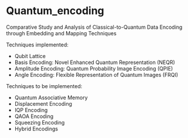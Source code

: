 # Quantum_encoding
Comparative Study and Analysis of Classical-to-Quantum Data Encoding through Embedding and Mapping Techniques
<!-- Comparative Analysis of Classical-to-Quantum Mapping Techniques in Data Encoding -->

Techniques implemented:
- Qubit Lattice
- Basis Encoding: Novel Enhanced Quantum Representation (NEQR)
- Amplitude Encoding: Quantum Probability Image Encoding (QPIE) 
- Angle Encoding: Flexible Representation of Quantum Images (FRQI)

Techniques to be implemented:
- Quantum Associative Memory
- Displacement Encoding
- IQP Encoding
- QAOA Encoding
- Squeezing Encoding
- Hybrid Encodings



